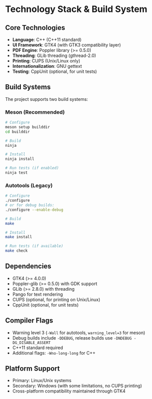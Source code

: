 # Technology Stack & Build System

## Core Technologies

- **Language**: C++ (C++11 standard)
- **UI Framework**: GTK4 (with GTK3 compatibility layer)
- **PDF Engine**: Poppler library (>= 0.5.0)
- **Threading**: GLib threading (gthread-2.0)
- **Printing**: CUPS (Unix/Linux only)
- **Internationalization**: GNU gettext
- **Testing**: CppUnit (optional, for unit tests)

## Build Systems

The project supports two build systems:

### Meson (Recommended)
```bash
# Configure
meson setup builddir
cd builddir

# Build
ninja

# Install
ninja install

# Run tests (if enabled)
ninja test
```

### Autotools (Legacy)
```bash
# Configure
./configure
# or for debug builds:
./configure --enable-debug

# Build
make

# Install
make install

# Run tests (if available)
make check
```

## Dependencies

- GTK4 (>= 4.0.0)
- Poppler-glib (>= 0.5.0) with GDK support
- GLib (>= 2.8.0) with threading
- Pango for text rendering
- CUPS (optional, for printing on Unix/Linux)
- CppUnit (optional, for unit tests)

## Compiler Flags

- Warning level 3 (`-Wall` for autotools, `warning_level=3` for meson)
- Debug builds include `-DDEBUG`, release builds use `-DNDEBUG -DG_DISABLE_ASSERT`
- C++11 standard required
- Additional flags: `-Wno-long-long` for C++

## Platform Support

- Primary: Linux/Unix systems
- Secondary: Windows (with some limitations, no CUPS printing)
- Cross-platform compatibility maintained through GTK4